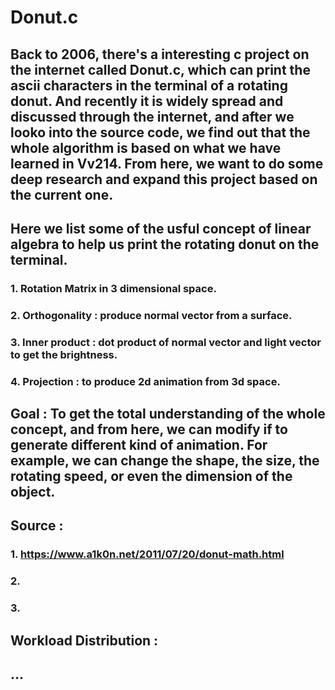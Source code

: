 # Donut.c

## 	Back to 2006, there's a interesting c project on the internet called Donut.c, which can print the ascii characters in the terminal of a rotating donut. And recently it is widely spread and discussed through the internet, and after we looko into the source code, we find out that the whole algorithm is based on what we have learned in Vv214. From here, we want to do some deep research and expand this project based on the current one.

## 	Here we list some of the usful concept of linear algebra to help us print the rotating donut on the terminal.

### 1. Rotation Matrix in 3 dimensional space.

### 2. Orthogonality : produce normal vector from a surface.

### 3. Inner product : dot product of normal vector and light vector to get the brightness.

### 4. Projection : to produce 2d animation from 3d space.

## 	Goal : To get the total understanding of the whole concept, and from here, we can modify if to generate different kind of animation. For example, we can change the shape, the size, the rotating speed, or even the dimension of the object.

## 	Source : 

### 1. https://www.a1k0n.net/2011/07/20/donut-math.html

### 2. 

### 3. 

## 	Workload Distribution : 

## ...

## 	
